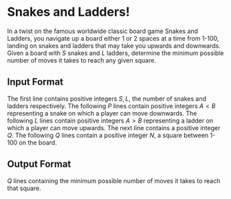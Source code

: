 # Snakes and Ladders!

In a twist on the famous worldwide classic board game Snakes and Ladders, you navigate up a board either 1 or 2 spaces at a time from 1-100, landing on snakes and ladders that may take you upwards and downwards.
Given a board with $S$ snakes and $L$ ladders, determine the minimum possible number of moves it takes to reach any given square.

## Input Format

The first line contains positive integers $S, L$, the number of snakes and ladders respectively.
The following $P$ lines contain positive integers $A < B$ representing a snake on which a player can move downwards.
The following $L$ lines contain positive integers $A > B$ representing a ladder on which a player can move upwards.
The next line contains a positive integer $Q$.
The following $Q$ lines contain a positive integer $N$, a square between 1-100 on the board.

## Output Format

$Q$ lines containing the minimum possible number of moves it takes to reach that square.
